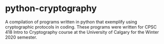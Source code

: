 # python-cryptography
A compilation of programs written in python that exemplify using cryptographic protocols in coding.
These programs were written for CPSC 418 Intro to Cryptography course at the University of Calgary for the Winter 2020 semester.
